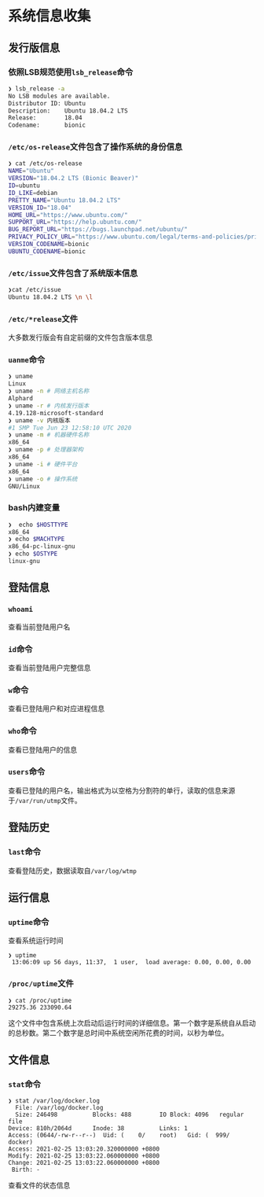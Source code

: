 # 系统信息收集

## 发行版信息

### 依照LSB规范使用`lsb_release`命令

```bash
❯ lsb_release -a
No LSB modules are available.
Distributor ID: Ubuntu
Description:    Ubuntu 18.04.2 LTS
Release:        18.04
Codename:       bionic
```

### `/etc/os-release`文件包含了操作系统的身份信息

```bash
❯ cat /etc/os-release
NAME="Ubuntu"
VERSION="18.04.2 LTS (Bionic Beaver)"
ID=ubuntu
ID_LIKE=debian
PRETTY_NAME="Ubuntu 18.04.2 LTS"
VERSION_ID="18.04"
HOME_URL="https://www.ubuntu.com/"
SUPPORT_URL="https://help.ubuntu.com/"
BUG_REPORT_URL="https://bugs.launchpad.net/ubuntu/"
PRIVACY_POLICY_URL="https://www.ubuntu.com/legal/terms-and-policies/privacy-policy"
VERSION_CODENAME=bionic
UBUNTU_CODENAME=bionic
```

### `/etc/issue`文件包含了系统版本信息

```bash
❯cat /etc/issue
Ubuntu 18.04.2 LTS \n \l
```

### `/etc/*release`文件

大多数发行版会有自定前缀的文件包含版本信息

### `uanme`命令

```bash
❯ uname
Linux
❯ uname -n # 网络主机名称
Alphard
❯ uname -r # 内核发行版本
4.19.128-microsoft-standard
❯ uname -v 内核版本
#1 SMP Tue Jun 23 12:58:10 UTC 2020
❯ uname -m # 机器硬件名称
x86_64
❯ uname -p # 处理器架构
x86_64
❯ uname -i # 硬件平台
x86_64
❯ uname -o # 操作系统
GNU/Linux
```

### bash内建变量

```bash
❯  echo $HOSTTYPE
x86_64
❯ echo $MACHTYPE
x86_64-pc-linux-gnu
❯ echo $OSTYPE
linux-gnu
```

## 登陆信息

### `whoami`

查看当前登陆用户名

### `id`命令

查看当前登陆用户完整信息

### `w`命令

查看已登陆用户和对应进程信息

### `who`命令

查看已登陆用户的信息

### `users`命令

查看已登陆的用户名，输出格式为以空格为分割符的单行，读取的信息来源于`/var/run/utmp`文件。

## 登陆历史

### `last`命令

查看登陆历史，数据读取自`/var/log/wtmp`

## 运行信息

### `uptime`命令

查看系统运行时间

```shell
❯ uptime
 13:06:09 up 56 days, 11:37,  1 user,  load average: 0.00, 0.00, 0.00
```

### `/proc/uptime`文件

```shell
❯ cat /proc/uptime
29275.36 233090.64
```

这个文件中包含系统上次启动后运行时间的详细信息。第一个数字是系统自从启动的总秒数。第二个数字是总时间中系统空闲所花费的时间，以秒为单位。

## 文件信息

### `stat`命令

```shell
❯ stat /var/log/docker.log
  File: /var/log/docker.log
  Size: 246498          Blocks: 488        IO Block: 4096   regular file
Device: 810h/2064d      Inode: 38          Links: 1
Access: (0644/-rw-r--r--)  Uid: (    0/    root)   Gid: (  999/  docker)
Access: 2021-02-25 13:03:20.320000000 +0800
Modify: 2021-02-25 13:03:22.060000000 +0800
Change: 2021-02-25 13:03:22.060000000 +0800
 Birth: -
```

查看文件的状态信息
